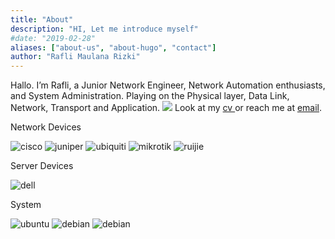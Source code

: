 ```yaml
---
title: "About"
description: "HI, Let me introduce myself"
#date: "2019-02-28"
aliases: ["about-us", "about-hugo", "contact"]
author: "Rafli Maulana Rizki"
---
```


Hallo. I’m Rafli, a Junior Network Engineer, Network Automation enthusiasts, and System Administration.
Playing on the Physical layer, Data Link, Network, Transport and Application.
<a href="https://github.com/raflimaulanarizki"><img src="https://img.shields.io/github/followers/raflimaulanarizki?style=social" style="width: auto;" /></a>
Look at my <a href="https://raflimaulanarizki.github.io/cv/" target="_blank"> cv </a>or reach me at <a href="https://mailhide.io/e/vhYpVUOr" target="_blank"> email</a>.

<p class="describe-text">Network Devices</p>
<p>
    <img src="https://img.shields.io/badge/-CISCO-informational?logo=cisco&logoColor=white&style=for-the-badge" style="width: auto;" alt="cisco" />
    <img src="https://img.shields.io/badge/-JUNIPER-green?logo=juniper&logoColor=white&style=for-the-badge" style="width: auto;" alt="juniper" />
    <img src="https://img.shields.io/badge/-UBIQUITI-00c3ff?logo=ubiquiti&logoColor=white&style=for-the-badge" style="width: auto;" alt="ubiquiti" />
    <img src="https://img.shields.io/badge/-MIKROTIK-lightgrey?logo=mikrotik&logoColor=white&style=for-the-badge" style="width: auto;" alt="mikrotik" />
    <img src="https://img.shields.io/badge/-RUIJIE-red?logo=ruijie&logoColor=white&style=for-the-badge" style="width: auto;" alt="ruijie" />
</p>
<p class="describe-text">Server Devices</p>
<img src="https://img.shields.io/badge/-DELL-black?logo=dell&logoColor=white&style=for-the-badge" style="width: auto;" alt="dell" />

<p class="describe-text">System</p>
<p>
    <img src="https://img.shields.io/badge/-UBUNTU-orange?logo=ubuntu&logoColor=white&style=for-the-badge" style="width: auto;" alt="ubuntu" />
    <img src="https://img.shields.io/badge/-DEBIAN-767778?logo=ubuntu&logoColor=white&style=for-the-badge" style="width: auto;" alt="debian" />
    <img src="https://img.shields.io/badge/-CENTOS-blue?logo=centos&logoColor=white&style=for-the-badge" style="width: auto;" alt="debian" />
</p>